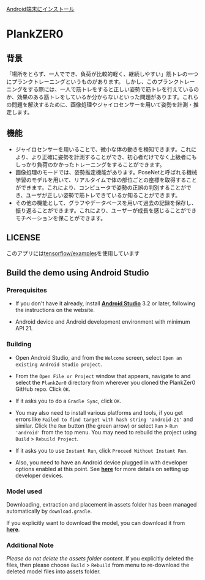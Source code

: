 [Android端末にインストール](https://play.google.com/store/apps/details?id=vip.example.plank)

# PlankZER0


## 背景
「場所をとらず、一人ででき、負荷が比較的軽く、継続しやすい」筋トレの一つにプランクトレーニングというものがあります。
しかし、このプランクトレーニングをする際には、一人で筋トレをすると正しい姿勢で筋トレを行えているのか、効果のある筋トレをしているか分からないといった問題があります。これらの問題を解決するために、画像処理やジャイロセンサーを用いて姿勢を計測・推定します。


## 機能
+ ジャイロセンサーを用いることで、微小な体の動きを検知できます。これにより、より正確に姿勢を計測することができ、初心者だけでなく上級者にもしっかり負荷のかかったトレーニングをすることができます。
+ 画像処理のモードでは、姿勢推定機能があります。PoseNetと呼ばれる機械学習のモデルを用いて、リアルタイムで体の部位ごとの座標を取得することができます。これにより、コンピュータで姿勢の正誤の判別することができ、ユーザが正しい姿勢で筋トレできているか知ることができます。
+ その他の機能として、グラフやデータベースを用いて過去の記録を保存し、振り返ることができます。これにより、ユーザーが成長を感じることができモチベーションを保ことができます。




## LICENSE
このアプリには[tensorflow/examples](https://github.com/tensorflow/examples)を使用しています



## Build the demo using Android Studio

### Prerequisites

* If you don't have it already, install **[Android Studio](
 https://developer.android.com/studio/index.html)** 3.2 or
 later, following the instructions on the website.

* Android device and Android development environment with minimum API 21.

### Building
* Open Android Studio, and from the `Welcome` screen, select
`Open an existing Android Studio project`.

* From the `Open File or Project` window that appears, navigate to and select
 the `PlankZer0` directory from wherever you
 cloned the PlankZer0 GitHub repo. Click `OK`.

* If it asks you to do a `Gradle Sync`, click `OK`.

* You may also need to install various platforms and tools, if you get errors
 like `Failed to find target with hash string 'android-21'` and similar. Click
 the `Run` button (the green arrow) or select `Run` > `Run 'android'` from the
 top menu. You may need to rebuild the project using `Build` > `Rebuild Project`.

* If it asks you to use `Instant Run`, click `Proceed Without Instant Run`.

* Also, you need to have an Android device plugged in with developer options
 enabled at this point. See **[here](
 https://developer.android.com/studio/run/device)** for more details
 on setting up developer devices.


### Model used
Downloading, extraction and placement in assets folder has been managed
 automatically by `download.gradle`.

If you explicitly want to download the model, you can download it from
 **[here](
 https://storage.googleapis.com/download.tensorflow.org/models/tflite/posenet_mobilenet_v1_100_257x257_multi_kpt_stripped.tflite)**.

### Additional Note
_Please do not delete the assets folder content_. If you explicitly deleted the
 files, then please choose `Build` > `Rebuild` from menu to re-download the
 deleted model files into assets folder.
